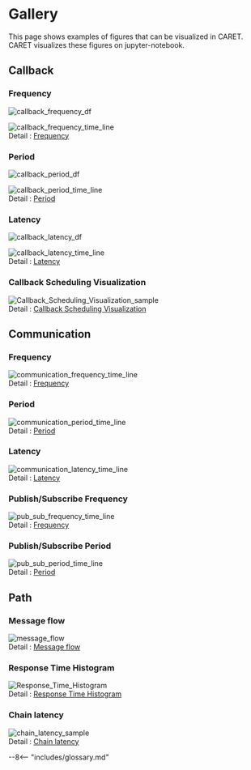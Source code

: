 # Gallery

This page shows examples of figures that can be visualized in CARET.
CARET visualizes these figures on jupyter-notebook.

## Callback

### Frequency

![callback_frequency_df](./imgs/callback_frequency_df.png)

![callback_frequency_time_line](./imgs/callback_frequency_time_line.png)<br>
Detail : [Frequency](./visualization/callback/callback_information.md#frequency)

### Period

![callback_period_df](./imgs/callback_period_df.png)

![callback_period_time_line](./imgs/callback_period_time_line.png)<br>
Detail : [Period](./visualization/callback/callback_information.md#period)

### Latency

![callback_latency_df](./imgs/callback_latency_df.png)

![callback_latency_time_line](./imgs/callback_latency_time_line.png)<br>
Detail : [Latency](./visualization/callback/callback_information.md#latency)

### Callback Scheduling Visualization

![Callback_Scheduling_Visualization_sample](./imgs/callback_sched_sample.png)<br>
Detail : [Callback Scheduling Visualization](./visualization/callback/callback_scheduling_visualization.md)

## Communication

### Frequency

![communication_frequency_time_line](./imgs/communication_frequency_time_line.png)<br>
Detail : [Frequency](./visualization/communication/communication_information.md#frequency)

### Period

![communication_period_time_line](./imgs/communication_period_time_line.png)<br>
Detail : [Period](./visualization/communication/communication_information.md#period)

### Latency

![communication_latency_time_line](./imgs/communication_latency_time_line.png)<br>
Detail : [Latency](./visualization/communication/communication_information.md#latency)

### Publish/Subscribe Frequency

![pub_sub_frequency_time_line](./imgs/pub_sub_frequency_time_line.png)<br>
Detail : [Frequency](./visualization/communication/pub_sub_information.md#frequency)

### Publish/Subscribe Period

![pub_sub_period_time_line](./imgs/pub_sub_period_time_line.png)<br>
Detail : [Period](./visualization/communication/pub_sub_information.md#period)

## Path

### Message flow

![message_flow](./imgs/message_flow_sample.png)<br>
Detail : [Message flow](./visualization/path/message_flow.md)

### Response Time Histogram

![Response_Time_Histogram](./imgs/response_time_default_histogram.png)<br>
Detail : [Response Time Histogram](./visualization/path/response_time.md)

### Chain latency

![chain_latency_sample](./imgs/chain_latency_sample.png)<br>
Detail : [Chain latency](./visualization/path/chain_latency.md)

--8<-- "includes/glossary.md"
